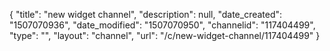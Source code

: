 {
    "title": "new widget channel",
    "description": null,
    "date_created": "1507070936",
    "date_modified": "1507070950",
    "channelid": "117404499",
    "type": "",
    "layout": "channel",
    "url": "\/c\/new-widget-channel\/117404499"
}
